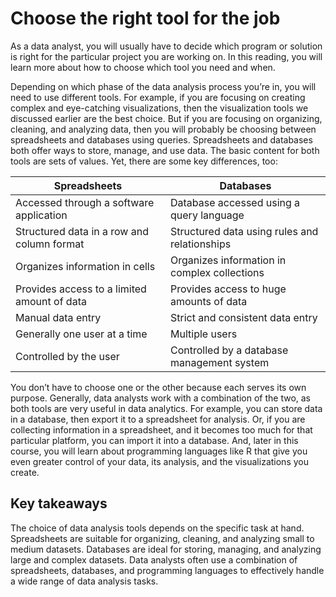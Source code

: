 # Choose the right tool for the job

As a data analyst, you will usually have to decide which program or solution is right for the particular project you are working on. In this reading, you will learn more about how to choose which tool you need and when.

Depending on which phase of the data analysis process you’re in, you will need to use different tools. For example, if you are focusing on creating complex and eye-catching visualizations, then the visualization tools we discussed earlier are the best choice. But if you are focusing on organizing, cleaning, and analyzing data, then you will probably be choosing between spreadsheets and databases using queries. Spreadsheets and databases both offer ways to store, manage, and use data. The basic content for both tools are sets of values. Yet, there are some key differences, too:

| Spreadsheets                                | Databases                                     |
| ------------------------------------------- | --------------------------------------------- |
| Accessed through a software application     | Database accessed using a query language      |
| Structured data in a row and column format  | Structured data using rules and relationships |
| Organizes information in cells              | Organizes information in complex collections  |
| Provides access to a limited amount of data | Provides access to huge amounts of data       |
| Manual data entry                           | Strict and consistent data entry              |
| Generally one user at a time                | Multiple users                                |
| Controlled by the user                      | Controlled by a database management system    |

You don’t have to choose one or the other because each serves its own purpose. Generally, data analysts work with a combination of the two, as both tools are very useful in data analytics. For example, you can store data in a database, then export it to a spreadsheet for analysis. Or, if you are collecting information in a spreadsheet, and it becomes too much for that particular platform, you can import it into a database. And, later in this course, you will learn about programming languages like R that give you even greater control of your data, its analysis, and the visualizations you create.

## Key takeaways

The choice of data analysis tools depends on the specific task at hand. Spreadsheets are suitable for organizing, cleaning, and analyzing small to medium datasets. Databases are ideal for storing, managing, and analyzing large and complex datasets. Data analysts often use a combination of spreadsheets, databases, and programming languages to effectively handle a wide range of data analysis tasks.
